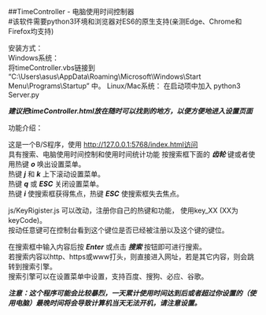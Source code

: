 ##TimeController - 电脑使用时间控制器  
#该软件需要python3环境和浏览器对ES6的原生支持(亲测Edge、Chrome和Firefox均支持)  

安装方式：  
Windows系统：  
	将timeController.vbs链接到 “C:\Users\asus\AppData\Roaming\Microsoft\Windows\Start Menu\Programs\Startup” 中。
Linux/Mac系统：
	在启动项中加入 python3 Server.py

***建议把timeController.html放在随时可以找到的地方，以便方便地进入设置页面***

功能介绍：  

这是一个B/S程序，使用 http://127.0.0.1:5768/index.html访问  
具有搜索、电脑使用时间控制和使用时间统计功能
按搜索框下面的 ***齿轮*** 键或者使用热键 ***o*** 唤出设置菜单。  
热键 ***j*** 和 ***k*** 上下滚动设置菜单。  
热键 ***q*** 或 ***ESC*** 关闭设置菜单。  
热键 ***i*** 使搜索框获得焦点，热键 ***ESC*** 使搜索框失去焦点。  

js/KeyRigister.js 可以改动，注册你自己的热键和功能， 使用key_XX (XX为keyCode)。  
按动任意键可在控制台看到这个键位是否已经被注册以及这个键的键位。  

在搜索框中输入内容后按 ***Enter*** 或点击 ***搜索*** 按钮即可进行搜索。   
若搜索内容以http、https或www打头，则直接进入网址，若是其它内容，则会跳转到搜索引擎。  
搜索引擎可以在设置菜单中设置，支持百度、搜狗、必应、谷歌。


***注意：这个程序可能会比较暴烈，一天累计使用时间达到后或者超过你设置的（使用电脑）最晚时间将会导致计算机当天无法开机，请注意设置。***